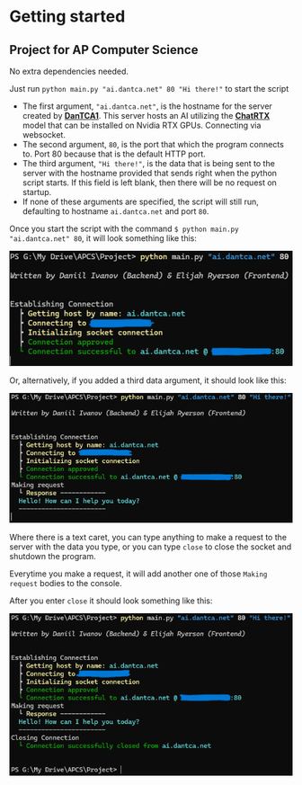 # Getting started
## Project for AP Computer Science
No extra dependencies needed.

Just run `python main.py "ai.dantca.net" 80 "Hi there!"` to start the script

- The first argument, `"ai.dantca.net"`, is the hostname for the server created by **[DanTCA1](https://github.com/DanTCA1)**. This server hosts an AI utilizing the **[ChatRTX](https://www.nvidia.com/en-us/ai-on-rtx/chatrtx/)** model that can be installed on Nvidia RTX GPUs. Connecting via websocket.
- The second argument, `80`, is the port that which the program connects to. Port 80 because that is the default HTTP port.
- The third argument, `"Hi there!"`, is the data that is being sent to the server with the hostname provided that sends right when the python script starts. If this field is left blank, then there will be no request on startup.
- If none of these arguments are specified, the script will still run, defaulting to hostname `ai.dantca.net` and port `80`.

Once you start the script with the command `$ python main.py "ai.dantca.net" 80`, it will look something like this:

![python main.py "ai.dantca.net" 80](image1.png)

Or, alternatively, if you added a third data argument, it should look like this:

![python main.py "ai.dantca.net" 80 "Hi there!"](image.png)

Where there is a text caret, you can type anything to make a request to the server with the data you type, or you can type `close` to close the socket and shutdown the program.

Everytime you make a request, it will add another one of those `Making request` bodies to the console.

After you enter `close` it should look something like this:

![close](image-1.png)